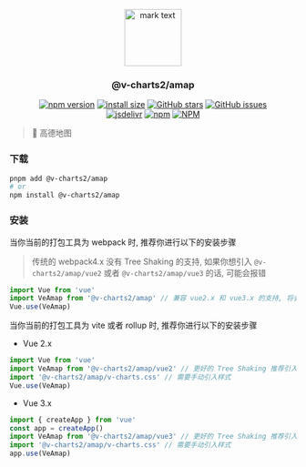 <p align="center">
<img src="https://raw.githubusercontent.com/denaro-org/v-charts2/main/docs/.vuepress/public/favicon.ico" alt="mark text" width="100" height="100">
</p>

<h3 align="center">@v-charts2/amap</h3>

<p align="center">
  <a href="https://www.npmjs.com/package/@v-charts2/amap" target="_blank"><img alt="npm version" src="https://img.shields.io/npm/v/@v-charts2/amap"></a>
  <a href="https://packagephobia.com/result?p=@v-charts2/amap" target="_blank"><img alt="install size" src="https://packagephobia.now.sh/badge?p=@v-charts2/amap"></a>
  <a href="https://github.com/denaro-org/v-charts2/stargazers" target="_blank"><img alt="GitHub stars" src="https://img.shields.io/github/stars/denaro-org/v-charts2"></a>
  <a href="https://github.com/denaro-org/v-charts2/issues" target="_blank"><img alt="GitHub issues" src="https://img.shields.io/github/issues/denaro-org/v-charts2"></a>
  <br />
  <a href="https://www.jsdelivr.com/package/npm/@v-charts2/amap" target="_blank"><img alt="jsdelivr" src="https://data.jsdelivr.com/v1/package/npm/@v-charts2/amap/badge"></a>
  <a href="https://www.npmjs.com/package/@v-charts2/amap" target="_blank"><img alt="npm" src="https://img.shields.io/node/v/@v-charts2/amap"></a>
  <a href="https://github.com/denaro-org/v-charts2/blob/main/LICENSE" target="_blank"><img alt="NPM" src="https://img.shields.io/npm/l/@v-charts2/amap"></a>
</p>

> :tada: 高德地图

### 下载

```bash
pnpm add @v-charts2/amap
# or
npm install @v-charts2/amap
```

### 安装

当你当前的打包工具为 webpack 时, 推荐你进行以下的安装步骤

> 传统的 webpack4.x 没有 Tree Shaking 的支持, 如果你想引入 `@v-charts2/amap/vue2` 或者 `@v-charts2/amap/vue3` 的话, 可能会报错

```javascript
import Vue from 'vue'
import VeAmap from '@v-charts2/amap' // 兼容 vue2.x 和 vue3.x 的支持, 将会自动加载支持 vue2.x 的支持包或者支持 vue3.x 的支持包
Vue.use(VeAmap)
```

当你当前的打包工具为 vite 或者 rollup 时, 推荐你进行以下的安装步骤

- Vue 2.x

```javascript
import Vue from 'vue'
import VeAmap from '@v-charts2/amap/vue2' // 更好的 Tree Shaking 推荐引入 vue2.x 的专属支持包
import '@v-charts2/amap/v-charts.css' // 需要手动引入样式
Vue.use(VeAmap)
```

- Vue 3.x

```javascript
import { createApp } from 'vue'
const app = createApp()
import VeAmap from '@v-charts2/amap/vue3' // 更好的 Tree Shaking 推荐引入 vue3.x 的专属支持包
import '@v-charts2/amap/v-charts.css' // 需要手动引入样式
app.use(VeAmap)
```

